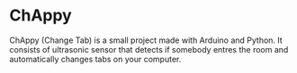 # ChAppy
ChAppy (Change Tab) is a small project made with Arduino and Python. It consists of ultrasonic sensor that detects if somebody entres the room and automatically changes tabs on your computer.
